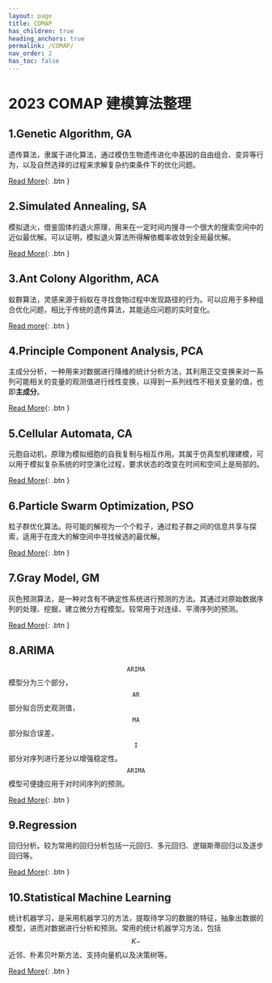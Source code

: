 ```yaml
---
layout: page
title: COMAP
has_children: true
heading_anchors: true
permalink: /COMAP/
nav_order: 2
has_toc: false
---
```


# 2023 COMAP 建模算法整理

## 1.Genetic Algorithm, GA
遗传算法，隶属于进化算法，通过模仿生物遗传进化中基因的自由组合、变异等行为，以及自然选择的过程来求解复杂约束条件下的优化问题。

[Read More](/COMAP/GA){: .btn }

## 2.Simulated Annealing, SA
模拟退火，借鉴固体的退火原理，用来在一定时间内搜寻一个很大的搜索空间中的近似最优解。可以证明，模拟退火算法所得解依概率收敛到全局最优解。

[Read More](/COMAP/SA){: .btn }

## 3.Ant Colony Algorithm, ACA
蚁群算法，灵感来源于蚂蚁在寻找食物过程中发现路径的行为。可以应用于多种组合优化问题，相比于传统的遗传算法，其能适应问题的实时变化。

[Read more](/COMAP/ACA){: .btn }

## 4.Principle Component Analysis, PCA
主成分分析，一种用来对数据进行降维的统计分析方法，其利用正交变换来对一系列可能相关的变量的观测值进行线性变换，以得到一系列线性不相关变量的值，也即**主成分**。

[Read More](/COMAP/PCA){: .btn }

## 5.Cellular Automata, CA
元胞自动机，原理为模拟细胞的自我复制与相互作用。其属于仿真型机理建模，可以用于模拟复杂系统的时空演化过程，要求状态的改变在时间和空间上是局部的。

[Read More](/COMAP/CA){: .btn }

## 6.Particle Swarm Optimization, PSO
粒子群优化算法。将可能的解视为一个个粒子，通过粒子群之间的信息共享与探索，适用于在庞大的解空间中寻找候选的最优解。

[Read More](/COMAP/PSO){: .btn }

## 7.Gray Model, GM
灰色预测算法，是一种对含有不确定性系统进行预测的方法。其通过对原始数据序列的处理、挖掘，建立微分方程模型。较常用于对连续、平滑序列的预测。

[Read More](/COMAP/GM){: .btn }

## 8.ARIMA
$$\mathtt{ARIMA}$$模型分为三个部分，$$\mathtt{AR}$$部分拟合历史观测值，$$\mathtt{MA}$$部分拟合误差，$$\mathtt{I}$$部分对序列进行差分以增强稳定性。$$\mathtt{ARIMA}$$模型可便捷应用于对时间序列的预测。

[Read More](/COMAP/ARIMA){: .btn }

## 9.Regression
回归分析。较为常用的回归分析包括一元回归、多元回归、逻辑斯蒂回归以及逐步回归等。

[Read More](/COMAP/Regression){: .btn }

## 10.Statistical Machine Learning
统计机器学习，是采用机器学习的方法，提取待学习的数据的特征，抽象出数据的模型，进而对数据进行分析和预测。常用的统计机器学习方法，包括$$K-$$近邻、朴素贝叶斯方法、支持向量机以及决策树等。

[Read More](/COMAP/SML){: .btn }
